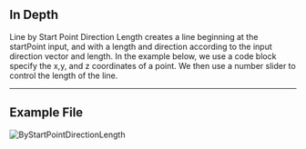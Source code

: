 ## In Depth
Line by Start Point Direction Length creates a line beginning at the startPoint input, and with a length and direction according to the input direction vector and length. In the example below, we use a code block specify the x,y, and z coordinates of a point. We then use a number slider to control the length of the line.
___
## Example File

![ByStartPointDirectionLength](./Autodesk.DesignScript.Geometry.Line.ByStartPointDirectionLength_img.jpg)

